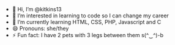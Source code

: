 - 👋 Hi, I’m @kitkins13
- 👀 I’m interested in learning to code so I can change my career
- 🌱 I’m currently learning HTML, CSS, PHP, Javascript and C
- 😄 Pronouns: she/they
- ⚡ Fun fact: I have 2 pets with 3 legs between them s(^‿^)-b

<!---
kitkins13/kitkins13 is a ✨ special ✨ repository because its `README.md` (this file) appears on your GitHub profile.
You can click the Preview link to take a look at your changes.
--->
